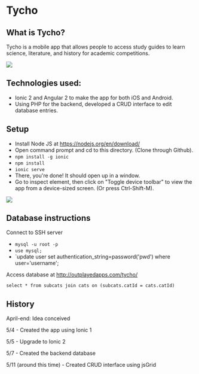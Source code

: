 # Tycho
## What is Tycho?
Tycho is a mobile app that allows people to access study guides to learn science, literature, and history for academic competitions.

<img src="http://i.imgur.com/ikJJ7No.png">

## Technologies used:
- Ionic 2 and Angular 2 to make the app for both iOS and Android.
- Using PHP for the backend, developed a CRUD interface to edit database entries.


## Setup
- Install Node JS at https://nodejs.org/en/download/
- Open command prompt and cd to this directory. (Clone through Github).
- `npm install -g ionic`
- `npm install`
- `ionic serve`
- There, you're done! It should open up in a window.
- Go to inspect element, then click on "Toggle device toolbar" to view the app from a device-sized screen. (Or press Ctrl-Shift-M).
<img src="http://i.imgur.com/inZjBKJ.png">

## Database instructions
Connect to SSH server
- `mysql -u root -p`
- `use mysql; `
- `update user set authentication_string=password('pwd') where user='username';

Access database at http://outplayedapps.com/tycho/

`select * from subcats join cats on (subcats.catId = cats.catId)`

## History
April-end: Idea conceived

5/4 - Created the app using Ionic 1 

5/5 - Upgrade to Ionic 2

5/7 - Created the backend database

5/11 (around this time) - Created CRUD interface using jsGrid
